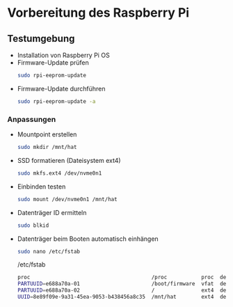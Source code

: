 # Vorbereitung des Raspberry Pi

## Testumgebung

* Installation von Raspberry Pi OS
* Firmware-Update prüfen
  ```bash
  sudo rpi-eeprom-update
  ```
* Firmware-Update durchführen
  ```bash
  sudo rpi-eeprom-update -a
  ```

### Anpassungen

* Mountpoint erstellen
  ```bash
  sudo mkdir /mnt/hat
  ```
* SSD formatieren (Dateisystem ext4)
  ```bash
  sudo mkfs.ext4 /dev/nvme0n1
  ```
* Einbinden testen
  ```bash
  sudo mount /dev/nvme0n1 /mnt/hat
  ```
* Datenträger ID ermitteln
  ```bash
  sudo blkid
  ```
* Datenträger beim Booten automatisch einhängen
  ```bash
  sudo nano /etc/fstab
  ```
  /etc/fstab
  ```bash
  proc                                       /proc           proc  defaults          0  0
  PARTUUID=e688a70a-01                       /boot/firmware  vfat  defaults          0  2
  PARTUUID=e688a70a-02                       /               ext4  defaults,noatime  0  1
  UUID=8e89f09e-9a31-45ea-9053-b438456a8c35  /mnt/hat        ext4  defaults          0  0
  ```